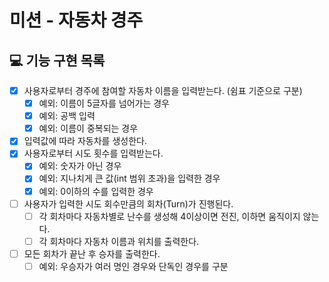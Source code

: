# 미션 - 자동차 경주

## 💻 기능 구현 목록

- [x] 사용자로부터 경주에 참여할 자동차 이름을 입력받는다. (쉼표 기준으로 구분)
    - [x] 예외: 이름이 5글자를 넘어가는 경우
    - [x] 예외: 공백 입력
    - [x] 예외: 이름이 중복되는 경우
- [x] 입력값에 따라 자동차를 생성한다.
- [x] 사용자로부터 시도 횟수를 입력받는다.
    - [x] 예외: 숫자가 아닌 경우
    - [x] 예외: 지나치게 큰 값(int 범위 초과)을 입력한 경우
    - [x] 예외: 0이하의 수를 입력한 경우
- [ ] 사용자가 입력한 시도 회수만큼의 회차(Turn)가 진행된다.
    - [ ] 각 회차마다 자동차별로 난수를 생성해 4이상이면 전진, 이하면 움직이지 않는다.
    - [ ] 각 회차마다 자동차 이름과 위치를 출력한다.
- [ ] 모든 회차가 끝난 후 승자를 출력한다.
    - [ ] 예외: 우승자가 여러 명인 경우와 단독인 경우를 구분